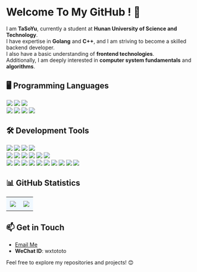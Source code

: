 # Welcome To My GitHub ! 👋

I am **TaSoYu**, currently a student at **Hunan University of Science and Technology**. <br>
I have expertise in **Golang** and **C++**, and I am striving to become a skilled backend developer.<br>
I also have a basic understanding of **frontend technologies**. <br>
Additionally, I am deeply interested in **computer system fundamentals** and **algorithms**.<br>


## 🖥️ Programming Languages
<p style="margin: 1px 1px;">
  <img src="https://img.shields.io/badge/-Golang-007D7E?style=flat-square&logo=Go&logoColor=white" />
  <img src="https://img.shields.io/badge/-CPP-5c8dbc?style=flat-square&logo=cplusplus&logoColor=fff" />
  <img src="https://img.shields.io/badge/-Java-E11F22?style=flat-square&logo=Java&logoColor=white" />
</p>
<p style="margin : 1px 1px;">
  <img src="https://img.shields.io/badge/-HTML5-E34F26?style=flat-square&logo=HTML5&logoColor=white" />
  <img src="https://img.shields.io/badge/-CSS3-1572B6?style=flat-square&logo=CSS3&logoColor=white" />
  <img src="https://img.shields.io/badge/-JavaScript-F7DF1E?style=flat-square&logo=JavaScript&logoColor=black" />
  <img src="https://img.shields.io/badge/-Shell-777BB4?style=flat-square&logo=PowerShell&logoColor=white" />
</p>


## 🛠️ Development Tools
<p style="margin : 1px 1px;">
  <img src="https://img.shields.io/badge/-Goland-1F4EA1?style=flat-square&logo=JetBrains&logoColor=white" />
  <img src="https://img.shields.io/badge/-IDEA-000000?style=flat-square&logo=IntelliJ-IDEA&logoColor=white" />
  <img src="https://img.shields.io/badge/-CLion-000000?style=flat-square&logo=CLion&logoColor=white" />
  <img src="https://img.shields.io/badge/-VSCode-007ACC?style=flat-square&logo=Visual-Studio-Code&logoColor=white" />
</p>
<p style="margin : 1px 1px;">
  <img src="https://img.shields.io/badge/-Gin-00B16A?style=flat-square&logo=Go&logoColor=white" />
  <img src="https://img.shields.io/badge/-GoZero-1572B6?style=flat-square&logo=Go&logoColor=white" />
  <img src="https://img.shields.io/badge/-Spring-6DB33F?style=flat-square&logo=Spring&logoColor=white" />
  <img src="https://img.shields.io/badge/-Spring%20Boot-6DB33F?style=flat-square&logo=Spring-Boot&logoColor=white" />
  <img src="https://img.shields.io/badge/-Spring%20Cloud-6DB33F?style=flat-square&logo=Spring&logoColor=white" />
  <img src="https://img.shields.io/badge/-Vue.js-4FC08D?style=flat-square&logo=Vue.js&logoColor=white" />
</p>
<p style="margin : 1px 1px;">
  <img src="https://img.shields.io/badge/-Git-F05032?style=flat-square&logo=Git&logoColor=white" />
  <img src="https://img.shields.io/badge/-MySQL-4479A1?style=flat-square&logo=MySQL&logoColor=white" />
  <img src="https://img.shields.io/badge/-Redis-DC382D?style=flat-square&logo=Redis&logoColor=white" />
  <img src="https://img.shields.io/badge/-etcd-0078D7?style=flat-square&logo=etcd&logoColor=white" />
  <img src="https://img.shields.io/badge/-Nginx-009639?style=flat-square&logo=Nginx&logoColor=white" />
  <img src="https://img.shields.io/badge/-Docker-2496ED?style=flat-square&logo=Docker&logoColor=white" />
  <img src="https://img.shields.io/badge/-Kubernetes-326CE5?style=flat-square&logo=Kubernetes&logoColor=white" />
  <img src="https://img.shields.io/badge/-Zookeeper-FF9800?style=flat-square&logo=Apache-Zookeeper&logoColor=white" />
  <img src="https://img.shields.io/badge/-Windows-0078D6?style=flat-square&logo=Windows&logoColor=white" />
  <img src="https://img.shields.io/badge/-Linux-FCC624?style=flat-square&logo=Linux&logoColor=black" />
</p>


## 📊 GitHub Statistics
<div align="center">
  <table style="width:100%; border-collapse: collapse;">
    <tr>
      <td align="center" style="width:50%; padding:10px; background-color:#f0f8ff;">
        <img src="https://github-readme-stats.vercel.app/api?username=TaSoYu&show_icons=true&theme=tokyonight" />
      </td>
      <td align="center" style="width:50%; padding:10px;  background-color:#f0f8ff;">
        <img src="https://github-readme-stats.vercel.app/api/top-langs/?username=TaSoYu&layout=compact&exclude_repo=TaSoYu.github.io&theme=tokyonight" />
      </td>
    </tr>
  </table>
</div>


## 📫 Get in Touch
- [Email Me](mailto:1146278773@qq.com)
- **WeChat ID**:  wxtototo

Feel free to explore my repositories and projects! 😊
